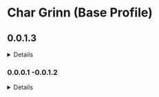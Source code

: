# Char Grinn (Base Profile)


## 0.0.1.3
<details>
  
- Removed TK Dodge SE
- Removed TK Dodge RE
- Removed Take Notes -Journal of the Dragonborn SSE
- Removed Legendary Armors -DeserterX Collection SSE

_Tweaks_

- Added Dynamic Weather and Time Based Detection

_Combat Overhaul Mods_

- Added TUDM -The Ultimate Dodge Mod v4 x64
  - Added (DMC) The Ultimate Dodge Mod -Settings Loader
  - Added TUDM RS Children Patch
  - Added The Ultimate Dodge Mod -Quest Requirement Removed
  - Added Mo's TUDEM Patch Collection
- Added Stay In The Fight -A Death Alternative
- Added Stagger Direction Fix -SSE
- Added Stagger Direction Fix -NG
- Added Better Combat Escape -SSE
- Added Better Combat Escape -NG
- Added Stop On Slash -SSE

_Animations - Immersion_

- Added Animated Eating Redux
- Added Animated Eating Redux SE edition -Settings Loader
  - Added Eating animations -My HD version SE
  - Added Eating animations -Fishing Patch
  - Added Eating animations -Fishing -Apothecary Patch
  - Added Eating animations -Patch Collection
  - Added Eating animations and Sounds -Sunhelm Patch
  - Added Unofficial Eating Animations and Sounds Keyword Patches
- Added Conditional Gender Animations
- Added Dynamic Female Wall Leaning

_Body - Types_

- Added Kaidan 2 -CBBE and HIMBO BodySlide
  - Added HIMBO Creation Club Refits for BodySlide
  - Added HIMBO Creation Club Refits -Slider Group Fix
- Added Sleek Wolf Armor -Replacer
- Added Necromaster Robers
- Added Toxin Doctor Outfit

_Horror - Quests_

- Added Yggdrasil Music and SoundFX
- Added Death Approaches -A Horror Mod
- Added The Falkreath Hauntings
  - Added The Falkreath Hauntings -Moon and Star patch.
- Added The Legend of Slender Man

_Fixes_

- Added Detection Meter v0.17 NG

_Armor - Added Textures_

- Added Bretonic Leather Armor Main
  - Added Bretonic Leather Armor CBBE 3BA BodySlides
  - Added Bretonic Leather Armor HIMBO BodySlides
- Added Glass Armors and Weapons Retexture SE
- Added Imperial Armors and Weapons Retexture SE
- Added Steel Armors and Weapons Retexture SE
- Added Iron Armors and Weapons Retexture SE
- Added Daedric Armors and Weapons Retexture SE
- Added Vigilant's Molag Bal Dragon Retexture SE 
- Added Skytitties Glass Standalone
- Added Cathedral Armory - Added Misc Patches

_Horror - Creatures_

- Added Black Ooze
- Added Bogmort
- Added Weeping Stalkers
- Added Skeletal Vampires
- Added Guardian Spectres
- Added Ogrim
- Added Wraiths
- Added Gravelords
- Added Bone Colossus
- Added Vampire Beats
- Added Skinshifters
- Added Undead Snow Elves
- Added Hungers
- Added Wraith of Crows

_Creatures_

- Added High Minotaurs
- Added Storm Golem
- Added Fire Wyrm and Magic Anomaly Overhaul
- Added Ash Guardian 
- Added Omen of Cinders
- Added Aegis of the Sigil

_Critters_
- Added Pigeons
- Added Bone Hawk replacer

</details>

### 0.0.0.1 -0.0.1.2

<details>
Pre-release, tracking starts in 0.0.1.3

_You can read the list of mods from these versions in the Load Order Library link available in the list updates channel on my Discord Server._
</details>
